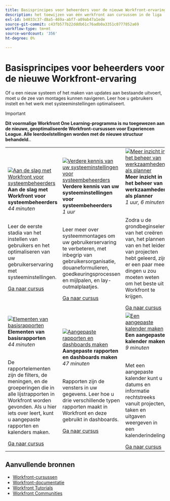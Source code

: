 ```yaml
---
title: Basisprincipes voor beheerders voor de nieuwe Workfront-ervaring
description: het toewijzen van één werkfront aan cursussen in de liga
exl-id: b4033c37-d8a5-469a-abf7-a09ab47a1ede
source-git-commit: c43fb577b22dddb61c76adb0a3351c0777852a69
workflow-type: tm+mt
source-wordcount: '356'
ht-degree: 0%

---
```


# Basisprincipes voor beheerders voor de nieuwe Workfront-ervaring

Of u een nieuw systeem of het maken van updates aan bestaande uitvoert, moet u de zee van montages kunnen navigeren. Leer hoe u gebruikers instelt en het werk met systeeminstellingen optimaliseert.

>[!IMPORTANT]
>
>**Dit voormalige Workfront One Learning-programma is nu toegewezen aan de nieuwe, geoptimaliseerde Workfront-cursussen voor Experiencen League.  Alle leerdoelstellingen worden met de nieuwe structuur behandeld.**.

<table>
  <tr>
   <td>
      <a href="https://experienceleague.adobe.com/?recommended=Workfront-A-1-2022.1.admin">
      <img alt="Aan de slag met Workfront voor systeembeheerders" src="https://cdn.experienceleague.adobe.com/thumb/get-started-with-workfront-for-system-administrators.png"/>
      </a>
      <div>
         <strong>Aan de slag met Workfront voor systeembeheerders</strong></a>
         <br/><em>44 minuten</em>
      </div>
      <p>
        <br/>
         Leer de eerste stadia van het instellen van gebruikers en het optimaliseren van uw gebruikerservaring met systeeminstellingen.
      </p>
      <a  rel="noreferrer" target="_blank" href="https://experienceleague.adobe.com/?recommended=Workfront-A-1-2022.1.admin" class="spectrum-Button spectrum-Button--primary spectrum-Button--sizeM">
      <span class="spectrum-Button-label has-no-wrap has-text-weight-bold">Ga naar cursus</span>
      </a>
   </td>   
   <td>
      <a href="https://experienceleague.adobe.com/?recommended=Workfront-A-1-2022.2.admin">
      <img alt="Verdere kennis van uw systeeminstellingen voor systeembeheerders" src="https://cdn.experienceleague.adobe.com/thumb/further-your-system-settings-knowledge-for-system-administrators.png"/>
      </a>
      <div>
         <strong>Verdere kennis van uw systeeminstellingen voor systeembeheerders</strong></a>
         <br/><em>1 uur</em>
      </div>
      <p>
        <br/>
         Leer meer over systeemmontages om uw gebruikerservaring te verbeteren, met inbegrip van gebruikersorganisatie, douaneformulieren, goedkeuringsprocessen en mijlpalen, en lay-outmalplaatjes.
      </p>
      <a  rel="noreferrer" target="_blank" href="https://experienceleague.adobe.com/?recommended=Workfront-A-1-2022.2.admin" class="spectrum-Button spectrum-Button--primary spectrum-Button--sizeM">
      <span class="spectrum-Button-label has-no-wrap has-text-weight-bold">Ga naar cursus</span>
      </a>
   </td>
    <td>
      <a href="https://experienceleague.adobe.com/?recommended=Workfront-U-1-2022.3.planners">
      <img alt="Meer inzicht in het beheer van werkzaamheden als planner" src="https://cdn.experienceleague.adobe.com/thumb/further-understanding-of-managing-work-as-a-planner.png"/>
      </a>
      <div>
         <strong>Meer inzicht in het beheer van werkzaamheden als planner</strong></a>
         <br/><em>1 uur, 6 minuten</em>
      </div>
      <p>
        <br/>
         Zodra u de grondbeginselen van het creëren van, het plannen van en het leiden van projecten hebt geleerd, zijn er een paar meer dingen u zou moeten weten om het beste uit Workfront te krijgen.
      </p>
      <a  rel="noreferrer" target="_blank" href="https://experienceleague.adobe.com/?recommended=Workfront-U-1-2022.3.planners" class="spectrum-Button spectrum-Button--primary spectrum-Button--sizeM">
      <span class="spectrum-Button-label has-no-wrap has-text-weight-bold">Ga naar cursus</span>
      </a>
   </td>
  </tr>
  <tr>
   <td>
      <a href="https://experienceleague.adobe.com/?recommended=Workfront-U-1-2022.1.reporting">
      <img alt="Elementen van basisrapporten" src="https://cdn.experienceleague.adobe.com/thumb/basic-reporting-elements.png"/>
      </a>
      <div>
         <strong>Elementen van basisrapporten</strong></a>
         <br/><em>44 minuten</em>
      </div>
      <p>
        <br/>
         De rapportelementen zijn de filters, de meningen, en de groeperingen die in alle lijstrapporten in Workfront worden gevonden. Als u hier iets over leert, kunt u aangepaste rapporten en kalenders maken.
      </p>
      <a  rel="noreferrer" target="_blank" href="https://experienceleague.adobe.com/?recommended=Workfront-U-1-2022.1.reporting" class="spectrum-Button spectrum-Button--primary spectrum-Button--sizeM">
      <span class="spectrum-Button-label has-no-wrap has-text-weight-bold">Ga naar cursus</span>
      </a>
   </td>
   <td>
      <a href="https://experienceleague.adobe.com/?recommended=Workfront-U-1-2022.3.reporting">
      <img alt="Aangepaste rapporten en dashboards maken" src="https://cdn.experienceleague.adobe.com/thumb/create-custom-reports-and-dashboards.png"/>
      </a>
      <div>
         <strong>Aangepaste rapporten en dashboards maken</strong></a>
         <br/><em>47 minuten</em>
      </div>
      <p>
        <br/>
         Rapporten zijn de vensters in uw gegevens. Leer hoe u drie verschillende typen rapporten maakt in Workfront en deze gebruikt in dashboards.
      </p>
      <a  rel="noreferrer" target="_blank" href="https://experienceleague.adobe.com/?recommended=Workfront-U-1-2022.3.reporting" class="spectrum-Button spectrum-Button--primary spectrum-Button--sizeM">
      <span class="spectrum-Button-label has-no-wrap has-text-weight-bold">Ga naar cursus</span>
      </a>
   </td>
   <td>
      <a href="https://experienceleague.adobe.com/?recommended=Workfront-U-1-2022.4.reporting">
      <img alt="Een aangepaste kalender maken" src="https://cdn.experienceleague.adobe.com/thumb/create-a-custom-calendar.png"/>
      </a>
      <div>
         <strong>Een aangepaste kalender maken</strong></a>
         <br/><em>9 minuten</em>
      </div>
      <p>
        <br/>
         Met een aangepaste kalender kunt u datums en informatie rechtstreeks vanuit projecten, taken en uitgaven weergeven in een kalenderindeling.
      </p>
      <a  rel="noreferrer" target="_blank" href="https://experienceleague.adobe.com/?recommended=Workfront-U-1-2022.4.reporting" class="spectrum-Button spectrum-Button--primary spectrum-Button--sizeM">
      <span class="spectrum-Button-label has-no-wrap has-text-weight-bold">Ga naar cursus</span>
      </a>
   </td>      
  </tr>

</table>

## Aanvullende bronnen

* [Workfront-cursussen](https://experienceleague.adobe.com/?lang=en&amp;Solution=Workfront#courses)
* [Workfront-documentatie](https://experienceleague.adobe.com/docs/workfront.html)
* [Workfront Tutorials](https://experienceleague.adobe.com/docs/workfront-learn/tutorials-workfront/home.html)
* [Workfront Communities](https://experienceleaguecommunities.adobe.com/t5/workfront/ct-p/workfront)
